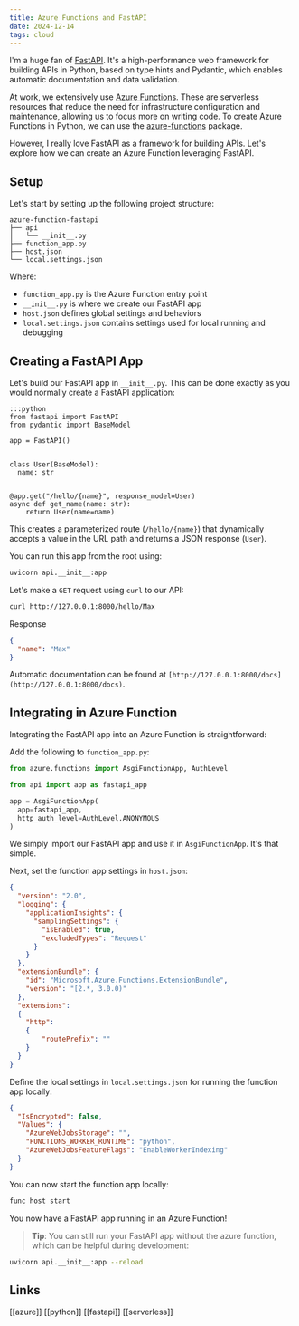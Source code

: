 ```yaml
---
title: Azure Functions and FastAPI
date: 2024-12-14
tags: cloud
---
```


I'm a huge fan of [FastAPI](https://fastapi.tiangolo.com). It's a high-performance web framework for building APIs in Python, based on type hints and Pydantic, which enables automatic documentation and data validation.

At work, we extensively use [Azure Functions](https://learn.microsoft.com/en-us/azure/azure-functions/). These are serverless resources that reduce the need for infrastructure configuration and maintenance, allowing us to focus more on writing code. To create Azure Functions in Python, we can use the [azure-functions](https://pypi.org/project/azure-functions/) package.

However, I really love FastAPI as a framework for building APIs. Let's explore how we can create an Azure Function leveraging FastAPI.

## Setup

Let's start by setting up the following project structure:

```
azure-function-fastapi
├── api
│   └── __init__.py
├── function_app.py
├── host.json
└── local.settings.json
```

Where:

- `function_app.py` is the Azure Function entry point
- `__init__.py` is where we create our FastAPI app
- `host.json` defines global settings and behaviors
- `local.settings.json` contains settings used for local running and debugging

## Creating a FastAPI App

Let's build our FastAPI app in `__init__.py`. This can be done exactly as you would normally create a FastAPI application:

    :::python
    from fastapi import FastAPI
    from pydantic import BaseModel

    app = FastAPI()


    class User(BaseModel):
      name: str


    @app.get("/hello/{name}", response_model=User)
    async def get_name(name: str):
        return User(name=name)

This creates a parameterized route (`/hello/{name}`) that dynamically accepts a value in the URL path and returns a JSON response (`User`).

You can run this app from the root using:

```sh
uvicorn api.__init__:app
```

Let's make a `GET` request using `curl` to our API:

```sh
curl http://127.0.0.1:8000/hello/Max
```

Response

```json
{
  "name": "Max"
}
```

Automatic documentation can be found at `[http://127.0.0.1:8000/docs](http://127.0.0.1:8000/docs)`.

## Integrating in Azure Function

Integrating the FastAPI app into an Azure Function is straightforward:

Add the following to `function_app.py`:

```python
from azure.functions import AsgiFunctionApp, AuthLevel

from api import app as fastapi_app

app = AsgiFunctionApp(
  app=fastapi_app,
  http_auth_level=AuthLevel.ANONYMOUS
)
```

We simply import our FastAPI app and use it in `AsgiFunctionApp`. It's that simple.

Next, set the function app settings in `host.json`:

```json
{
  "version": "2.0",
  "logging": {
    "applicationInsights": {
      "samplingSettings": {
        "isEnabled": true,
        "excludedTypes": "Request"
      }
    }
  },
  "extensionBundle": {
    "id": "Microsoft.Azure.Functions.ExtensionBundle",
    "version": "[2.*, 3.0.0)"
  },
  "extensions": 
  {
    "http": 
    {
        "routePrefix": ""
    }
  }
}
```

Define the local settings in `local.settings.json` for running the function app locally:

```json
{
  "IsEncrypted": false,
  "Values": {
    "AzureWebJobsStorage": "",
    "FUNCTIONS_WORKER_RUNTIME": "python",
    "AzureWebJobsFeatureFlags": "EnableWorkerIndexing"
  }
}
```

You can now start the function app locally:

```sh
func host start
```

You now have a FastAPI app running in an Azure Function!

> **Tip**: You can still run your FastAPI app without the azure function, which can be helpful during development:

```sh
uvicorn api.__init__:app --reload
```

## Links

[[azure]] [[python]] [[fastapi]] [[serverless]]

